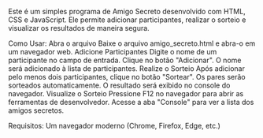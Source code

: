 Este é um simples programa de Amigo Secreto desenvolvido com HTML, CSS e JavaScript. Ele permite adicionar participantes, realizar o sorteio e visualizar os resultados de maneira segura.

Como Usar:
Abra o arquivo
Baixe o arquivo amigo_secreto.html e abra-o em um navegador web.
Adicione Participantes
Digite o nome de um participante no campo de entrada.
Clique no botão "Adicionar".
O nome será adicionado à lista de participantes.
Realize o Sorteio 
Após adicionar pelo menos dois participantes, clique no botão "Sortear".
Os pares serão sorteados automaticamente.
O resultado será exibido no console do navegador.
Visualize o Sorteio
Pressione F12 no navegador para abrir as ferramentas de desenvolvedor.
Acesse a aba "Console" para ver a lista dos amigos secretos.

Requisitos:
Um navegador moderno (Chrome, Firefox, Edge, etc.)
